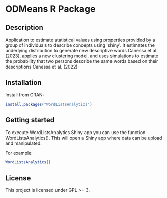 # ODMeans R Package

## Description 

Application to estimate statistical values using properties provided by a group of individuals to describe concepts using 'shiny'. It estimates the underlying distribution to generate new descriptive words Canessa et al. (2023), applies a new clustering model, and uses simulations to estimate the probability that two persons describe the same words based on their descriptions Canessa et al. (2022)-

## Installation

Install from CRAN:

```R
install.packages("WordListsAnalytics")
```

## Getting started

To execute WordListsAnalytics Shiny app you can use the function WordListsAnalytics(). This will open a Shiny app where data can be upload and manipulated.

For example:

```R
WordListsAnalytics()
```

## License

This project is licensed under GPL >= 3.
